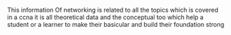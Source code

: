 This information Of networking is related to all the topics which is covered in a ccna it is all theoretical data and the conceptual too which help a student or a learner to make their basicular and build their foundation strong
